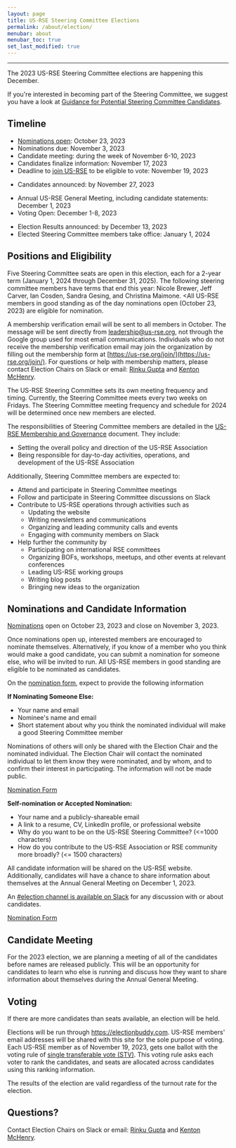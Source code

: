```yaml
---
layout: page
title: US-RSE Steering Committee Elections
permalink: /about/election/
menubar: about
menubar_toc: true
set_last_modified: true
---
```

<!--
**The [Election Results](/2022-12-10-election-results/) are in!  Congratulations to Julia Damerow, Rinku Gupta, Kenton McHenry, and Miranda Mundt.**
-->
<hr>

The 2023 US-RSE Steering Committee elections are happening this December.

If you're interested in becoming part of the Steering Committee, we suggest you have a look at [Guidance for Potential Steering Committee Candidates](/2022-07-01-candidate-guidance/).

## Timeline

* [Nominations open](https://docs.google.com/forms/d/e/1FAIpQLScJcBNhvT0qDGwXgM5qsRbonVQ9TVsutacupXBl_7NJz2zTcw/viewform): October 23, 2023
* Nominations due: November 3, 2023
* Candidate meeting: during the week of November 6-10, 2023
* Candidates finalize information: November 17, 2023
* Deadline to [join US-RSE](/join) to be eligible to vote: November 19, 2023
<!-- * [Candidates announced](/2022-11-18-sc-candidates/): by November 27, 2023 -->
* Candidates announced: by November 27, 2023
<!-- * [Annual US-RSE General Meeting](/events/2022/2022-12-AGM/), including candidate statements: December 1, 2023 -->
* Annual US-RSE General Meeting, including candidate statements:  December 1, 2023
* Voting Open: December 1-8, 2023
<!-- * [Election Results announced](/2022-12-10-election-results/): by December 13, 2023 -->
* Election Results announced: by December 13, 2023 
* Elected Steering Committee members take office: January 1, 2024

  
## Positions and Eligibility

Five Steering Committee seats are open in this election, each for a 2-year term (January 1, 2024 through December 31, 2025). The following steering committee members have terms that end this year: Nicole Brewer, Jeff Carver, Ian Cosden, Sandra Gesing, and Christina Maimone. 
<All US-RSE members in good standing as of the day nominations open (October 23, 2023) are eligible for nomination.

A membership verification email will be sent to all members in October. The message will be sent directly from leadership@us-rse.org, not through the Google group used for most email communications.   Individuals who do not receive the membership verification email may join the organization by filling out the membership form at [https://us-rse.org/join/](https://us-rse.org/join/).  For questions or help with membership matters, please contact Election Chairs on Slack or email: [Rinku Gupta](mailto:rgupta@anl.gov) and [Kenton McHenry](mailto:mchenry@illinois.edu).

The US-RSE Steering Committee sets its own meeting frequency and timing.  Currently, the Steering Committee meets every two weeks on Fridays.  The Steering Committee meeting frequency and schedule for 2024 will be determined once new members are elected.

The responsibilities of Steering Committee members are detailed in the [US-RSE Membership and Governance](https://github.com/USRSE/documents/blob/master/governance.md) document. They include:

* Setting the overall policy and direction of the US-RSE Association
* Being responsible for day-to-day activities, operations, and development of the US-RSE Association

Additionally, Steering Committee members are expected to:

* Attend and participate in Steering Committee meetings
* Follow and participate in Steering Committee discussions on Slack
* Contribute to US-RSE operations through activities such as
  * Updating the website
  * Writing newsletters and communications
  * Organizing and leading community calls and events
  * Engaging with community members on Slack
* Help further the community by
  * Participating on international RSE committees
  * Organizing BOFs, workshops, meetups, and other events at relevant conferences
  * Leading US-RSE working groups
  * Writing blog posts
  * Bringing new ideas to the organization

## Nominations and Candidate Information

<!-- **[Candidate Information is Available](/2022-11-18-sc-candidates/)** -->

[Nominations](https://docs.google.com/forms/d/e/1FAIpQLScJcBNhvT0qDGwXgM5qsRbonVQ9TVsutacupXBl_7NJz2zTcw/viewform) open on October 23, 2023 and close on November 3, 2023.

Once nominations open up, interested members are encouraged to nominate themselves.
Alternatively, if you know of a member who you think would make a good
candidate, you can submit a nomination 
for someone else, who will be invited to run.  All US-RSE members in good standing are eligible to be nominated as candidates.

On the [nomination form](https://docs.google.com/forms/d/e/1FAIpQLScJcBNhvT0qDGwXgM5qsRbonVQ9TVsutacupXBl_7NJz2zTcw/viewform), expect to provide the following information

**If Nominating Someone Else:**

* Your name and email
* Nominee's name and email
* Short statement about why you think the nominated individual will make a good Steering Committee member

Nominations of others will only be shared with the Election Chair and the
nominated individual. The Election Chair will contact the nominated individual
to let them know they were nominated, and by whom, and to confirm their
interest in participating. The information will not be made public.

[Nomination Form](https://docs.google.com/forms/d/e/1FAIpQLScJcBNhvT0qDGwXgM5qsRbonVQ9TVsutacupXBl_7NJz2zTcw/viewform)

**Self-nomination or Accepted Nomination:**

* Your name and a publicly-shareable email
* A link to a resume, CV, LinkedIn profile, or professional website
* Why do you want to be on the US-RSE Steering Committee? (<=1000 characters)
* How do you contribute to the US-RSE Association or RSE community more broadly? (<= 1500 characters)

All candidate information will be shared on the US-RSE website.  Additionally, candidates will have a chance to share information about themselves at the Annual General Meeting on December 1, 2023.

An [#election channel is available on
Slack](https://usrse.slack.com/archives/C01BC66Q16E) for any discussion with or
about candidates.

[Nomination Form](https://docs.google.com/forms/d/e/1FAIpQLScJcBNhvT0qDGwXgM5qsRbonVQ9TVsutacupXBl_7NJz2zTcw/viewform)

## Candidate Meeting

For the 2023 election, we are planning a meeting of all of the candidates before names are released publicly.  This will be an opportunity for candidates to learn who else is running and discuss how they want to share information about themselves during the Annual General Meeting.  

## Voting

If there are more candidates than seats available, an election will be held.  

Elections will be run through
https://electionbuddy.com.  US-RSE members' email
addresses will be shared with this site for the sole purpose of voting.  Each
US-RSE member as of November 19, 2023, gets one ballot with the voting rule of
[single transferable vote
(STV)](https://electionbuddy.com/features/voting-systems/stv-voting).  This
voting rule asks each voter to rank the candidates, and seats are allocated
across candidates using this ranking information.  

The results of the election are valid regardless of the turnout rate for the
election.


## Questions?

Contact Election Chairs on Slack or email: [Rinku Gupta](mailto:rgupta@anl.gov) and [Kenton McHenry](mailto:mchenry@illinois.edu).

